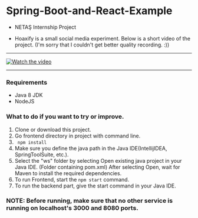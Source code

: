 # Spring-Boot-and-React-Example
- NETAŞ Internship Project

- Hoaxify is a small social media experiment. Below is a short video of the project.
(I'm sorry that I couldn't get better quality recording. :))


---

[![Watch the video](https://img.youtube.com/vi/PntK8Z-ntTQ/maxresdefault.jpg)](https://www.youtube.com/embed/PntK8Z-ntTQ)

---

### Requirements ###

- Java 8 JDK
- NodeJS

### What to do if you want to try or improve. ###
  
 1. Clone or download this project.
 2. Go frontend directory in project with command line.
 3. ``` npm install```
 4. Make sure you define the java path in the Java IDE(IntellijIDEA, SpringToolSuite, etc.).
 5. Select the "ws" folder by selecting Open existing java project in your Java IDE. (Folder containing pom.xml) After selecting Open, wait for Maven to install the required dependencies.
 6. To run Frontend, start the ```npm start``` command.
 7. To run the backend part, give the start command in your Java IDE.
 
 ### NOTE: Before running, make sure that no other service is running on localhost's 3000 and 8080 ports. ###
